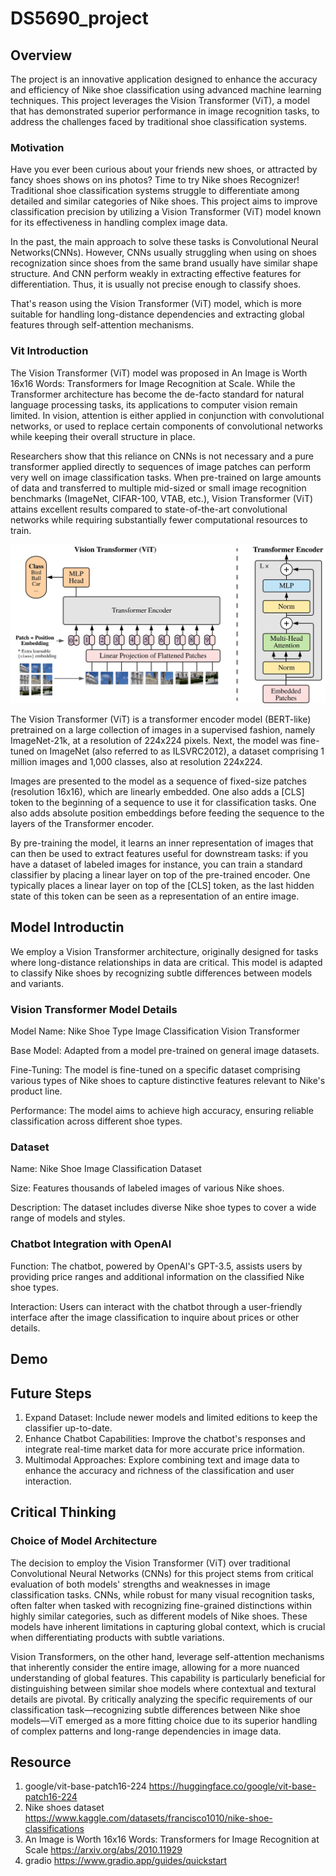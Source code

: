# DS5690_project

## Overview

The project is an innovative application designed to enhance the accuracy and efficiency of Nike shoe classification using advanced machine learning techniques. This project leverages the Vision Transformer (ViT), a model that has demonstrated superior performance in image recognition tasks, to address the challenges faced by traditional shoe classification systems.

### Motivation 
Have you ever been curious about your friends new shoes, or attracted by fancy shoes shows on ins photos? Time to try Nike shoes Recognizer! Traditional shoe classification systems struggle to differentiate among detailed and similar categories of Nike shoes. This project aims to improve classification precision by utilizing a Vision Transformer (ViT) model known for its effectiveness in handling complex image data.

In the past, the main approach to solve these tasks is Convolutional Neural Networks(CNNs). However, CNNs usually struggling when using on shoes recognization since shoes from the same brand usually have similar shape structure. And CNN perform weakly in extracting effective features for differentiation. Thus, it is usually not precise enough to classify shoes.

That's reason using the Vision Transformer (ViT) model, which is more suitable for handling long-distance dependencies and extracting global features through self-attention mechanisms.

### Vit Introduction
The Vision Transformer (ViT) model was proposed in An Image is Worth 16x16 Words: Transformers for Image Recognition at Scale. While the Transformer architecture has become the de-facto standard for natural language processing tasks, its applications to computer vision remain limited. In vision, attention is either applied in conjunction with convolutional networks, or used to replace certain components of convolutional networks while keeping their overall structure in place. 

Researchers show that this reliance on CNNs is not necessary and a pure transformer applied directly to sequences of image patches can perform very well on image classification tasks. When pre-trained on large amounts of data and transferred to multiple mid-sized or small image recognition benchmarks (ImageNet, CIFAR-100, VTAB, etc.), Vision Transformer (ViT) attains excellent results compared to state-of-the-art convolutional networks while requiring substantially fewer computational resources to train.

![alt text](vit.png)


The Vision Transformer (ViT) is a transformer encoder model (BERT-like) pretrained on a large collection of images in a supervised fashion, namely ImageNet-21k, at a resolution of 224x224 pixels. Next, the model was fine-tuned on ImageNet (also referred to as ILSVRC2012), a dataset comprising 1 million images and 1,000 classes, also at resolution 224x224.

Images are presented to the model as a sequence of fixed-size patches (resolution 16x16), which are linearly embedded. One also adds a [CLS] token to the beginning of a sequence to use it for classification tasks. One also adds absolute position embeddings before feeding the sequence to the layers of the Transformer encoder.

By pre-training the model, it learns an inner representation of images that can then be used to extract features useful for downstream tasks: if you have a dataset of labeled images for instance, you can train a standard classifier by placing a linear layer on top of the pre-trained encoder. One typically places a linear layer on top of the [CLS] token, as the last hidden state of this token can be seen as a representation of an entire image.

## Model Introductin
We employ a Vision Transformer architecture, originally designed for tasks where long-distance relationships in data are critical. This model is adapted to classify Nike shoes by recognizing subtle differences between models and variants.

### Vision Transformer Model Details

Model Name: Nike Shoe Type Image Classification Vision Transformer

Base Model: Adapted from a model pre-trained on general image datasets.

Fine-Tuning: The model is fine-tuned on a specific dataset comprising various types of Nike shoes to capture distinctive features relevant to Nike's product line.

Performance: The model aims to achieve high accuracy, ensuring reliable classification across different shoe types.


### Dataset
Name: Nike Shoe Image Classification Dataset

Size: Features thousands of labeled images of various Nike shoes.

Description: The dataset includes diverse Nike shoe types to cover a wide range of models and styles.

### Chatbot Integration with OpenAI
Function: The chatbot, powered by OpenAI's GPT-3.5, assists users by providing price ranges and additional information on the classified Nike shoe types.

Interaction: Users can interact with the chatbot through a user-friendly interface after the image classification to inquire about prices or other details.


## Demo

## Future Steps
1. Expand Dataset: Include newer models and limited editions to keep the classifier up-to-date.
2. Enhance Chatbot Capabilities: Improve the chatbot's responses and integrate real-time market data for more accurate price information.
3. Multimodal Approaches: Explore combining text and image data to enhance the accuracy and richness of the classification and user interaction.


## Critical Thinking

### Choice of Model Architecture
The decision to employ the Vision Transformer (ViT) over traditional Convolutional Neural Networks (CNNs) for this project stems from critical evaluation of both models' strengths and weaknesses in image classification tasks. CNNs, while robust for many visual recognition tasks, often falter when tasked with recognizing fine-grained distinctions within highly similar categories, such as different models of Nike shoes. These models have inherent limitations in capturing global context, which is crucial when differentiating products with subtle variations.

Vision Transformers, on the other hand, leverage self-attention mechanisms that inherently consider the entire image, allowing for a more nuanced understanding of global features. This capability is particularly beneficial for distinguishing between similar shoe models where contextual and textural details are pivotal. By critically analyzing the specific requirements of our classification task—recognizing subtle differences between Nike shoe models—ViT emerged as a more fitting choice due to its superior handling of complex patterns and long-range dependencies in image data.

## Resource
1. google/vit-base-patch16-224 https://huggingface.co/google/vit-base-patch16-224
2. Nike shoes dataset https://www.kaggle.com/datasets/francisco1010/nike-shoe-classifications
3. An Image is Worth 16x16 Words: Transformers for Image Recognition at Scale https://arxiv.org/abs/2010.11929
4. gradio https://www.gradio.app/guides/quickstart
